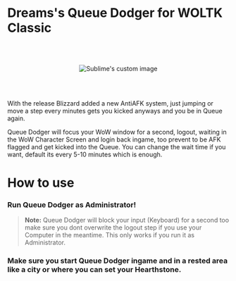 # Dreams's Queue Dodger for WOLTK Classic
<br>
<br>
<p align="center">
    <img src="https://user-images.githubusercontent.com/92863811/195077434-f922f59f-6e0c-4984-b626-7d9dbd4bfb33.png" alt="Sublime's custom image"/>
</p>

<br>
<br>

With the release Blizzard added a new AntiAFK system, just jumping or move a step every minutes gets you kicked anyways and you be in Queue again.

Queue Dodger will focus your WoW window for a second, logout, waiting in the WoW Character Screen and login back ingame, too prevent to be AFK flagged and get kicked into the Queue. You can change the wait time if you want, default its every 5-10 minutes which is enough.

# How to use

### Run Queue Dodger as **Administrator!** 
> **Note:** Queue Dodger will block your input (Keyboard) for a second too make sure you dont overwrite the logout step if you use your Computer in the meantime. This only works if you run it as Administrator.

### Make sure you start Queue Dodger **ingame** and in a **rested area** like a city or where you can set your Hearthstone.
